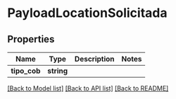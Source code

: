 # PayloadLocationSolicitada

## Properties
Name | Type | Description | Notes
------------ | ------------- | ------------- | -------------
**tipo_cob** | **string** |  | 

[[Back to Model list]](../../README.md#documentation-for-models) [[Back to API list]](../../README.md#documentation-for-api-endpoints) [[Back to README]](../../README.md)

